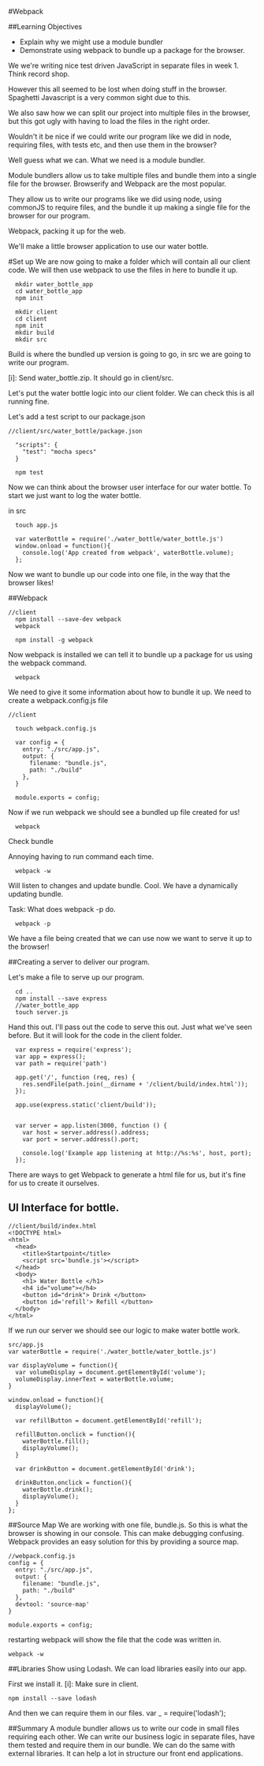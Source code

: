 #Webpack

##Learning Objectives
- Explain why we might use a module bundler
- Demonstrate using webpack to bundle up a package for the browser.

We we're writing nice test driven JavaScript in separate files in week 1.  Think record shop.  

However this all seemed to be lost when doing stuff in the browser. Spaghetti Javascript is a very common sight due to this.  

We also saw how we can split our project into multiple files in the browser, but this got ugly with having to load the files in the right order.

Wouldn't it be nice if we could write our program like we did in node, requiring files, with tests etc, and then use them in the browser?

Well guess what we can.  What we need is a module bundler.

Module bundlers allow us to take multiple files and bundle them into a single file for the browser.  Browserify and Webpack are the most popular.

They allow us to write our programs like we did using node, using commonJS to require files,  and the bundle it up making a single file for the browser for our program.  

Webpack, packing it up for the web.


We'll make a little browser application to use our water bottle.

#Set up
We are now going to make a folder which will contain all our client code. We will then use webpack to use the files in here to bundle it up.

```
  mkdir water_bottle_app
  cd water_bottle_app
  npm init

  mkdir client
  cd client
  npm init
  mkdir build
  mkdir src
```

Build is where the bundled up version is going to go, in src we are going to write our program.

[i]: Send water_bottle.zip. It should go in client/src.


Let's put the water bottle logic into our client folder. We can check this is all running fine.

Let's add a test script to our package.json


```
//client/src/water_bottle/package.json

  "scripts": {
    "test": "mocha specs"
  }

  npm test
```

Now we can think about the browser user interface for our water bottle.  To start we just want to log the water bottle.

in src
```
  touch app.js
```

```
  var waterBottle = require('./water_bottle/water_bottle.js')
  window.onload = function(){
    console.log('App created from webpack', waterBottle.volume);
  };
```

Now we want to bundle up our code into one file, in the way that the browser likes!


##Webpack

```
//client
  npm install --save-dev webpack
  webpack
```

```
  npm install -g webpack
```
Now webpack is installed we can tell it to bundle up a package for us using the webpack command.

```
  webpack
```

We need to give it some information about how to bundle it up. We need to create a
webpack.config.js file

```
//client

  touch webpack.config.js

  var config = {
    entry: "./src/app.js",
    output: {
      filename: "bundle.js",
      path: "./build"
    },
  }

  module.exports = config;
```

Now if we run webpack we should see a bundled up file created for us!

```
  webpack
```

Check bundle

Annoying having to run command each time.
```
  webpack -w
```
Will listen to changes and update bundle. Cool.  We have a dynamically updating bundle.


Task:  What does webpack -p do.
```
  webpack -p
```

We have a file being created that we can use now we want to serve it up to the browser!

##Creating a server to deliver our program.

Let's make a file to serve up our program.

```
  cd ..
  npm install --save express
  //water_bottle_app
  touch server.js
```

Hand this out.  I'll pass out the code to serve this out.  Just what we've seen before.  But it will look for the code in the client folder.

```
  var express = require('express');
  var app = express();
  var path = require('path')

  app.get('/', function (req, res) {
    res.sendFile(path.join(__dirname + '/client/build/index.html'));
  });

  app.use(express.static('client/build'));


  var server = app.listen(3000, function () {
    var host = server.address().address;
    var port = server.address().port;

    console.log('Example app listening at http://%s:%s', host, port);
  });
```


There are ways to get Webpack to generate a html file for us, but it's fine for us to create it ourselves.

## UI Interface for bottle.
```
//client/build/index.html
<!DOCTYPE html>
<html>
  <head>
    <title>Startpoint</title>
    <script src='bundle.js'></script>
  </head>
  <body>
    <h1> Water Bottle </h1>
    <h4 id="volume"></h4>
    <button id="drink"> Drink </button>
    <button id='refill'> Refill </button>
  </body>
</html>
```

If we run our server we should see our logic to make water bottle work.

```
src/app.js
var waterBottle = require('./water_bottle/water_bottle.js')

var displayVolume = function(){
  var volumeDisplay = document.getElementById('volume');
  volumeDisplay.innerText = waterBottle.volume;
}

window.onload = function(){
  displayVolume();

  var refillButton = document.getElementById('refill');

  refillButton.onclick = function(){
    waterBottle.fill();
    displayVolume();
  }

  var drinkButton = document.getElementById('drink');

  drinkButton.onclick = function(){
    waterBottle.drink();
    displayVolume();
  }
};
```



##Source Map
We are working with one file, bundle.js.  So this is what the browser is showing in our console.  This can make debugging confusing.  Webpack provides an easy solution for this by providing a source map.

```
//webpack.config.js
config = {
  entry: "./src/app.js",
  output: {
    filename: "bundle.js",
    path: "./build"
  },
  devtool: 'source-map'
}

module.exports = config;
```

restarting webpack will show the file that the code was written in.

```
webpack -w
```
##Libraries
Show using Lodash.
We can load libraries easily into our app.

First we install it.
[i]: Make sure in client.

```
npm install --save lodash
```

And then we can require them in our files.
var _ = require('lodash');



##Summary
A module bundler allows us to write our code in small files requiring each other. We can write our business logic in separate files, have them tested and require them in our bundle. We can do the same with external libraries.  It can help a lot in structure our front end applications.
